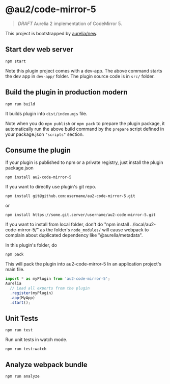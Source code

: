 # @au2/code-mirror-5

> *DRAFT* Aurelia 2 implementation of CodeMirror 5.


This project is bootstrapped by [aurelia/new](https://github.com/aurelia/new).

## Start dev web server

    npm start

Note this plugin project comes with a dev-app. The above command starts the dev app in `dev-app/` folder. The plugin source code is in `src/` folder.

## Build the plugin in production modern

    npm run build

It builds plugin into `dist/index.mjs` file.

Note when you do `npm publish` or `npm pack` to prepare the plugin package, it automatically run the above build command by the `prepare` script defined in your package.json `"scripts"` section.

## Consume the plugin

If your plugin is published to npm or a private registry, just install the plugin package.json

    npm install au2-code-mirror-5

If you want to directly use plugin's git repo.

    npm install git@github.com:username/au2-code-mirror-5.git

or

    npm install https://some.git.server/username/au2-code-mirror-5.git

If you want to install from local folder, don't do "npm install ../local/au2-code-mirror-5/" as the folder's `node_modules/` will cause webpack to complain about duplicated dependency like "@aurelia/metadata".

In this plugin's folder, do

    npm pack

This will pack the plugin into au2-code-mirror-5
In an application project's main file.

```js
import * as myPlugin from 'au2-code-mirror-5';
Aurelia
  // Load all exports from the plugin
  .register(myPlugin)
  .app(MyApp)
  .start();
```

## Unit Tests

    npm run test

Run unit tests in watch mode.

    npm run test:watch


## Analyze webpack bundle

    npm run analyze
